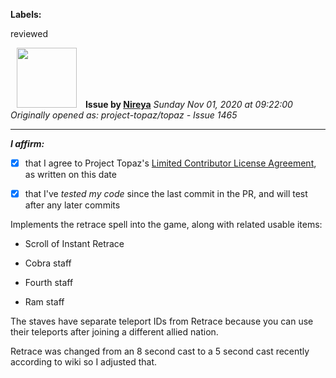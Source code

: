 **Labels:**

reviewed



<a href="https://github.com/Nireya"><img src="https://avatars2.githubusercontent.com/u/17558211?v=4" width="96" height="96" hspace="10"></img></a> **Issue by [Nireya](https://github.com/Nireya)**
_Sunday Nov 01, 2020 at 09:22:00_
_Originally opened as: project-topaz/topaz - Issue 1465_

----

<!-- place 'x' mark between square [] brackets to affirm: -->
**_I affirm:_**
- [x] that I agree to Project Topaz's [Limited Contributor License Agreement](http://project-topaz.com/blob/release/CONTRIBUTOR_AGREEMENT.md), as written on this date
- [x] that I've _tested my code_ since the last commit in the PR, and will test after any later commits

Implements the retrace spell into the game, along with related usable items:
- Scroll of Instant Retrace
- Cobra staff
- Fourth staff
- Ram staff

The staves have separate teleport IDs from Retrace because you can use their teleports after joining a different allied nation.

Retrace was changed from an 8 second cast to a 5 second cast recently according to wiki so I adjusted that.
